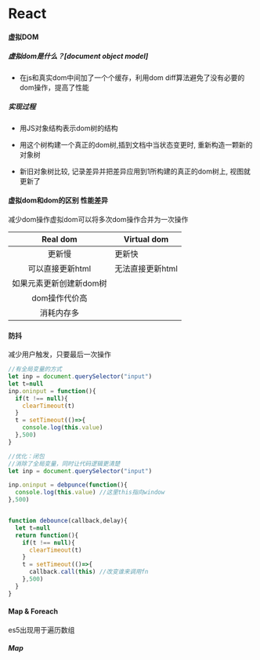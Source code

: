 # React

#### 虚拟DOM

##### 虚拟dom是什么？[document object model]

+ 在js和真实dom中间加了一个个缓存，利用dom diff算法避免了没有必要的dom操作，提高了性能

##### 实现过程

+ 用JS对象结构表示dom树的结构

+ 用这个树构建一个真正的dom树,插到文档中当状态变更时, 重新构造一颗新的对象树

+ 新旧对象树比较, 记录差异并把差异应用到1所构建的真正的dom树上, 视图就更新了

#### 虚拟dom和dom的区别 性能差异

减少dom操作虚拟dom可以将多次dom操作合并为一次操作

|        Real dom         | Virtual dom      |
| :---------------------: | ---------------- |
|         更新慢          | 更新快           |
|    可以直接更新html     | 无法直接更新html |
| 如果元素更新创建新dom树 |                  |
|      dom操作代价高      |                  |
|       消耗内存多        |                  |



#### 防抖

减少用户触发，只要最后一次操作

```js
//有全局变量的方式
let inp = document.querySelector("input")
let t=null
inp.oninput = function(){
  if(t !== null){
    clearTimeout(t)
  }
  t = setTimeout(()=>{
    console.log(this.value)
  },500)
}

//优化：闭包
//消除了全局变量，同时让代码逻辑更清楚
let inp = document.querySelector("input")

inp.oninput = debpunce(function(){
  console.log(this.value) //这里this指向window
},500)


function debounce(callback,delay){
  let t=null
  return function(){
    if(t !== null){
      clearTimeout(t)
    }
    t = setTimeout(()=>{
      callback.call(this) //改变谁来调用fn
    },500)
  }
}
```



#### Map & Foreach

es5出现用于遍历数组

##### Map

